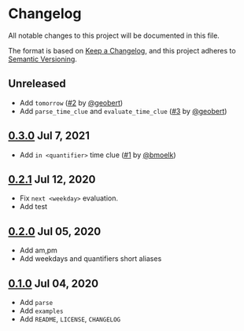 # Changelog

All notable changes to this project will be documented in this file.

The format is based on [Keep a Changelog](https://keepachangelog.com/en/1.0.0/),
and this project adheres to [Semantic Versioning](https://semver.org/spec/v2.0.0.html).

## Unreleased

* Add `tomorrow` ([#2](https://github.com/PicoJr/htp/pull/2) by [@geobert](https://github.com/Geobert))
* Add `parse_time_clue` and `evaluate_time_clue` ([#3](https://github.com/PicoJr/htp/pull/3) by [@geobert](https://github.com/PicoJr/htp/pull/3))

## [0.3.0](https://crates.io/crates/htp/0.3.0) Jul 7, 2021

* Add `in <quantifier>` time clue ([#1](https://github.com/PicoJr/htp/pull/1) by [@bmoelk](https://github.com/bmoelk))

## [0.2.1](https://crates.io/crates/htp/0.2.1) Jul 12, 2020

* Fix `next <weekday>` evaluation.
* Add test

## [0.2.0](https://crates.io/crates/htp/0.2.0) Jul 05, 2020

* Add am,pm
* Add weekdays and quantifiers short aliases

## [0.1.0](https://crates.io/crates/htp/0.1.0) Jul 04, 2020

* Add `parse`
* Add `examples`
* Add `README`, `LICENSE`, `CHANGELOG`
